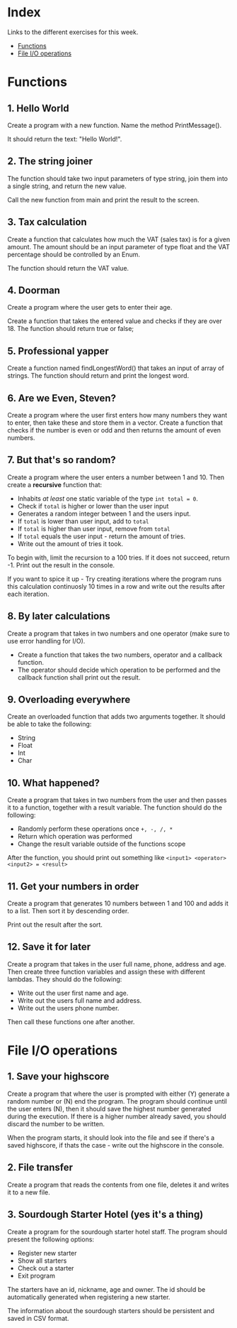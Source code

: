 # Index
Links to the different exercises for this week.
- [Functions](#functions)
- [File I/O operations](#file-io-operations)

# Functions

## 1. Hello World
Create a program with a new function. Name the method PrintMessage().

It should return the text: "Hello World!".

## 2. The string joiner
The function should take two input parameters of type string, join them into a single string, and return the new value.

Call the new function from main and print the result to the screen.

## 3. Tax calculation
Create a function that calculates how much the VAT (sales tax) is for a given amount. The amount should be an input parameter of type float and the VAT percentage should be controlled by an Enum.

The function should return the VAT value.

## 4. Doorman
Create a program where the user gets to enter their age.

Create a function that takes the entered value and checks if they are over 18. The function should return true or false;

## 5. Professional yapper
Create a function named findLongestWord() that takes an input of array of strings. The function should return and print the longest word.

## 6. Are we Even, Steven?
Create a program where the user first enters how many numbers they want to enter, then take these and store them in a vector. Create a function that checks if the number is even or odd and then returns the amount of even numbers.

## 7. But that's so random?
Create a program where the user enters a number between 1 and 10. Then create a **recursive** function that:
* Inhabits *at least* one static variable of the type `int total = 0`.
* Check if `total` is higher or lower than the user input
* Generates a random integer between 1 and the users input.
* If `total` is lower than user input, add to `total`
* If `total` is higher than user input, remove from `total`
* If `total` equals the user input - return the amount of tries.
* Write out the amount of tries it took.

To begin with, limit the recursion to a 100 tries. If it does not succeed, return -1. Print out the result in the console.

If you want to spice it up - Try creating iterations where the program runs this calculation continuosly 10 times in a row and write out the results after each iteration.

## 8. By later calculations
Create a program that takes in two numbers and one operator (make sure to use error handling for I/O).
* Create a function that takes the two numbers, operator and a callback function.
* The operator should decide which operation to be performed and the callback function shall print out the result.

## 9. Overloading everywhere
Create an overloaded function that adds two arguments together. It should be able to take the following:
* String
* Float
* Int
* Char

## 10. What happened?
Create a program that takes in two numbers from the user and then passes it to a function, together with a result variable. The function should do the following:
* Randomly perform these operations once `+, -, /, *`
* Return which operation was performed
* Change the result variable outside of the functions scope

After the function, you should print out something like `<input1> <operator> <input2> = <result>`

## 11. Get your numbers in order
Create a program that generates 10 numbers between 1 and 100 and adds it to a list. Then sort it by descending order.

Print out the result after the sort.

## 12. Save it for later
Create a program that takes in the user full name, phone, address and age. Then create three function variables and assign these with different lambdas. They should do the following:
* Write out the user first name and age.
* Write out the users full name and address.
* Write out the users phone number.

Then call these functions one after another.

# File I/O operations
## 1. Save your highscore
Create a program that where the user is prompted with either (Y) generate a random number or (N) end the program. The program should continue until the user enters (N), then it should save the highest number generated during the execution. If there is a higher number already saved, you should discard the number to be written.

When the program starts, it should look into the file and see if there's a saved highscore, if thats the case - write out the highscore in the console.

## 2. File transfer
Create a program that reads the contents from one file, deletes it and writes it to a new file.

## 3. Sourdough Starter Hotel (yes it's a thing)
Create a program for the sourdough starter hotel staff. The program should present the following options:
* Register new starter
* Show all starters
* Check out a starter
* Exit program

The starters have an id, nickname, age and owner. The id should be automatically generated when registering a new starter.

The information about the sourdough starters should be persistent and saved in CSV format.

